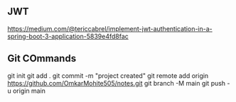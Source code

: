 ## JWT
https://medium.com/@tericcabrel/implement-jwt-authentication-in-a-spring-boot-3-application-5839e4fd8fac

## Git COmmands
git init
git add .
git commit -m "project created"
git remote add origin https://github.com/OmkarMohite505/notes.git
git branch -M main
git push -u origin main
